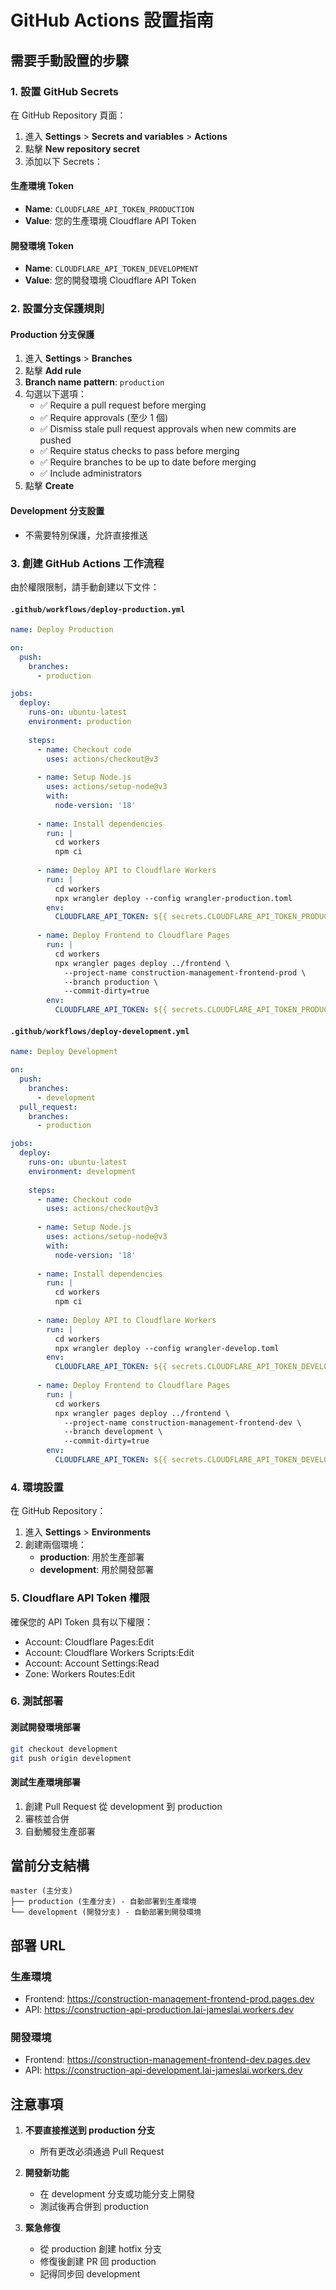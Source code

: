 # GitHub Actions 設置指南

## 需要手動設置的步驟

### 1. 設置 GitHub Secrets

在 GitHub Repository 頁面：
1. 進入 **Settings** > **Secrets and variables** > **Actions**
2. 點擊 **New repository secret**
3. 添加以下 Secrets：

#### 生產環境 Token
- **Name**: `CLOUDFLARE_API_TOKEN_PRODUCTION`
- **Value**: 您的生產環境 Cloudflare API Token

#### 開發環境 Token
- **Name**: `CLOUDFLARE_API_TOKEN_DEVELOPMENT`  
- **Value**: 您的開發環境 Cloudflare API Token

### 2. 設置分支保護規則

#### Production 分支保護
1. 進入 **Settings** > **Branches**
2. 點擊 **Add rule**
3. **Branch name pattern**: `production`
4. 勾選以下選項：
   - ✅ Require a pull request before merging
   - ✅ Require approvals (至少 1 個)
   - ✅ Dismiss stale pull request approvals when new commits are pushed
   - ✅ Require status checks to pass before merging
   - ✅ Require branches to be up to date before merging
   - ✅ Include administrators
5. 點擊 **Create**

#### Development 分支設置
- 不需要特別保護，允許直接推送

### 3. 創建 GitHub Actions 工作流程

由於權限限制，請手動創建以下文件：

#### `.github/workflows/deploy-production.yml`
```yaml
name: Deploy Production

on:
  push:
    branches:
      - production

jobs:
  deploy:
    runs-on: ubuntu-latest
    environment: production
    
    steps:
      - name: Checkout code
        uses: actions/checkout@v3
      
      - name: Setup Node.js
        uses: actions/setup-node@v3
        with:
          node-version: '18'
      
      - name: Install dependencies
        run: |
          cd workers
          npm ci
      
      - name: Deploy API to Cloudflare Workers
        run: |
          cd workers
          npx wrangler deploy --config wrangler-production.toml
        env:
          CLOUDFLARE_API_TOKEN: ${{ secrets.CLOUDFLARE_API_TOKEN_PRODUCTION }}
      
      - name: Deploy Frontend to Cloudflare Pages
        run: |
          cd workers
          npx wrangler pages deploy ../frontend \
            --project-name construction-management-frontend-prod \
            --branch production \
            --commit-dirty=true
        env:
          CLOUDFLARE_API_TOKEN: ${{ secrets.CLOUDFLARE_API_TOKEN_PRODUCTION }}
```

#### `.github/workflows/deploy-development.yml`
```yaml
name: Deploy Development

on:
  push:
    branches:
      - development
  pull_request:
    branches:
      - production

jobs:
  deploy:
    runs-on: ubuntu-latest
    environment: development
    
    steps:
      - name: Checkout code
        uses: actions/checkout@v3
      
      - name: Setup Node.js
        uses: actions/setup-node@v3
        with:
          node-version: '18'
      
      - name: Install dependencies
        run: |
          cd workers
          npm ci
      
      - name: Deploy API to Cloudflare Workers
        run: |
          cd workers
          npx wrangler deploy --config wrangler-develop.toml
        env:
          CLOUDFLARE_API_TOKEN: ${{ secrets.CLOUDFLARE_API_TOKEN_DEVELOPMENT }}
      
      - name: Deploy Frontend to Cloudflare Pages
        run: |
          cd workers
          npx wrangler pages deploy ../frontend \
            --project-name construction-management-frontend-dev \
            --branch development \
            --commit-dirty=true
        env:
          CLOUDFLARE_API_TOKEN: ${{ secrets.CLOUDFLARE_API_TOKEN_DEVELOPMENT }}
```

### 4. 環境設置

在 GitHub Repository：
1. 進入 **Settings** > **Environments**
2. 創建兩個環境：
   - **production**: 用於生產部署
   - **development**: 用於開發部署

### 5. Cloudflare API Token 權限

確保您的 API Token 具有以下權限：
- Account: Cloudflare Pages:Edit
- Account: Cloudflare Workers Scripts:Edit
- Account: Account Settings:Read
- Zone: Workers Routes:Edit

### 6. 測試部署

#### 測試開發環境部署
```bash
git checkout development
git push origin development
```

#### 測試生產環境部署
1. 創建 Pull Request 從 development 到 production
2. 審核並合併
3. 自動觸發生產部署

## 當前分支結構

```
master (主分支)
├── production (生產分支) - 自動部署到生產環境
└── development (開發分支) - 自動部署到開發環境
```

## 部署 URL

### 生產環境
- Frontend: https://construction-management-frontend-prod.pages.dev
- API: https://construction-api-production.lai-jameslai.workers.dev

### 開發環境
- Frontend: https://construction-management-frontend-dev.pages.dev
- API: https://construction-api-development.lai-jameslai.workers.dev

## 注意事項

1. **不要直接推送到 production 分支**
   - 所有更改必須通過 Pull Request

2. **開發新功能**
   - 在 development 分支或功能分支上開發
   - 測試後再合併到 production

3. **緊急修復**
   - 從 production 創建 hotfix 分支
   - 修復後創建 PR 回 production
   - 記得同步回 development